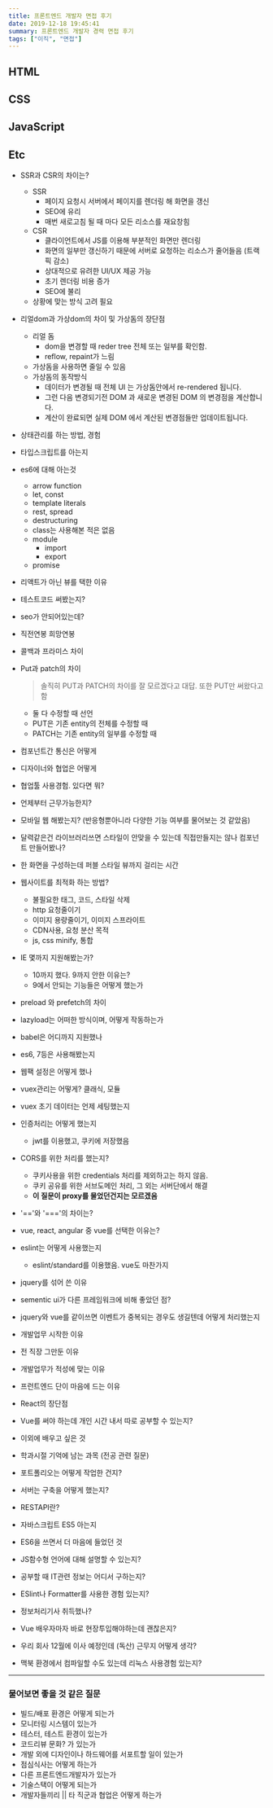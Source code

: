 ```yaml
---
title: 프론트엔드 개발자 면접 후기
date: 2019-12-18 19:45:41
summary: 프론트엔드 개발자 경력 면접 후기
tags: ["이직", "면접"]
---
```


## HTML

## CSS

## JavaScript

## Etc

- SSR과 CSR의 차이는?
  - SSR
    - 페이지 요청시 서버에서 페이지를 렌더링 해 화면을 갱신
    - SEO에 유리
    - 매번 새로고침 될 때 마다 모든 리소스를 재요창힘
  - CSR
    - 클라이언트에서 JS를 이용해 부분적인 화면만 렌더링
    - 화면의 일부만 갱신하기 때문에 서버로 요청하는 리소스가 줄어들음 (트랙픽 감소)
    - 상대적으로 유려한 UI/UX 제공 가능
    - 초기 렌더링 비용 증가
    - SEO에 불리
  - 상황에 맞는 방식 고려 필요
- 리얼dom과 가상dom의 차이 및 가상돔의 장단점
  - 리얼 돔
    - dom을 변경할 때 reder tree 전체 또는 일부를 확인함.
    - reflow, repaint가 느림
  - 가상돔을 사용하면 줄일 수 있음
  - 가상돔의 동작방식
    - 데이터가 변경될 때 전체 UI 는 가상돔안에서 re-rendered 됩니다.
    - 그런 다음 변경되기전 DOM 과 새로운 변경된 DOM 의 변경점을 계산합니다.
    - 계산이 완료되면 실제 DOM 에서 계산된 변경점들만 업데이트됩니다.
- 상태관리를 하는 방법, 경험
- 타입스크립트를 아는지
- es6에 대해 아는것
  - arrow function
  - let, const
  - template literals
  - rest, spread
  - destructuring
  - class는 사용해본 적은 없음
  - module
    - import
    - export
  - promise
- 리액트가 아닌 뷰를 택한 이유
- 테스트코드 써봤는지?
- seo가 안되어있는데?
- 직전연봉 희망연봉
- 콜백과 프라미스 차이
- Put과 patch의 차이

  > 솔직히 PUT과 PATCH의 차이를 잘 모르겠다고 대답. 또한 PUT만 써왔다고 함

  - 둘 다 수정할 때 선언
  - PUT은 기존 entity의 전체를 수정할 때
  - PATCH는 기존 entity의 일부를 수정할 때

- 컴포넌트간 통신은 어떻게
- 디자이너와 협업은 어떻게
- 협업툴 사용경험. 있다면 뭐?
- 언제부터 근무가능한지?
- 모바일 웹 해봤는지? (반응형뿐아니라 다양한 기능 여부를 물어보는 것 같았음)

- 달력같은건 라이브러리쓰면 스타일이 안맞을 수 있는데 직접만들지는 않나 컴포넌트 만들어봤나?
- 한 화면을 구성하는데 퍼블 스타일 뷰까지 걸리는 시간

- 웹사이트를 최적화 하는 방법?

  - 불필요한 태그, 코드, 스타일 삭제
  - http 요청줄이기
  - 이미지 용량줄이기, 이미지 스프라이트
  - CDN사용, 요청 분산 목적
  - js, css minify, 통합

- IE 몇까지 지원해봤는가?
  - 10까지 했다. 9까지 안한 이유는?
  - 9에서 안되는 기능들은 어떻게 했는가
- preload 와 prefetch의 차이
- lazyload는 어떠한 방식이며, 어떻게 작동하는가
- babel은 어디까지 지원했나
- es6, 7등은 사용해봤는지
- 웹팩 설정은 어떻게 했나
- vuex관리는 어떻게? 클래식, 모듈
- vuex 초기 데이터는 언제 세팅했는지
- 인증처리는 어떻게 했는지
  - jwt를 이용했고, 쿠키에 저장했음
- CORS를 위한 처리를 했는지?
  - 쿠키사용을 위한 credentials 처리를 제외하고는 하지 않음.
  - 쿠키 공유를 위한 서브도메인 처리, 그 외는 서버단에서 해결
  - **이 질문이 proxy를 물었던건지는 모르겠음**
- '=='와 '==='의 차이는?
- vue, react, angular 중 vue를 선택한 이유는?
- eslint는 어떻게 사용했는지
  - eslint/standard를 이용했음. vue도 마찬가지
- jquery를 섞어 쓴 이유
- sementic ui가 다른 프레임워크에 비해 좋았던 점?
- jquery와 vue를 같이쓰면 이벤트가 중복되는 경우도 생길텐데 어떻게 처리했는지

- 개발업무 시작한 이유
- 전 직장 그만둔 이유
- 개발업무가 적성에 맞는 이유
- 프런트엔드 단이 마음에 드는 이유
- React의 장단점
- Vue를 써야 하는데 개인 시간 내서 따로 공부할 수 있는지?
- 이외에 배우고 싶은 것
- 학과시절 기억에 남는 과목 (전공 관련 질문)
- 포트폴리오는 어떻게 작업한 건지?
- 서버는 구축을 어떻게 했는지?
- RESTAPI란?
- 자바스크립트 ES5 아는지
- ES6을 쓰면서 더 마음에 들었던 것
- JS함수형 언어에 대해 설명할 수 있는지?
- 공부할 때 IT관련 정보는 어디서 구하는지?
- ESlint나 Formatter를 사용한 경험 있는지?
- 정보처리기사 취득했나?
- Vue 배우자마자 바로 현장투입해야하는데 괜찮은지?
- 우리 회사 12월에 이사 예정인데 (독산) 근무지 어떻게 생각?
- 맥북 환경에서 컴파일할 수도 있는데 리눅스 사용경험 있는지?

---

### 물어보면 좋을 것 같은 질문

- 빌드/배포 환경은 어떻게 되는가
- 모니터링 시스템이 있는가
- 테스터, 테스트 환경이 있는가
- 코드리뷰 문화? 가 있는가
- 개발 외에 디자인이나 하드웨어를 서포트할 일이 있는가
- 점심식사는 어떻게 하는가
- 다른 프론트엔드개발자가 있는가
- 기술스택이 어떻게 되는가
- 개발자들끼리 || 타 직군과 협업은 어떻게 하는가
